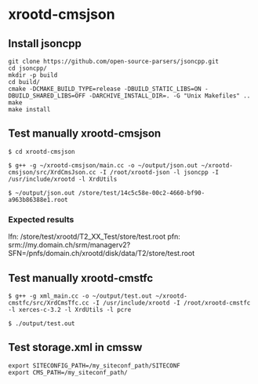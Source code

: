 # xrootd-cmsjson

## Install jsoncpp
```
git clone https://github.com/open-source-parsers/jsoncpp.git
cd jsoncpp/
mkdir -p build
cd build/
cmake -DCMAKE_BUILD_TYPE=release -DBUILD_STATIC_LIBS=ON -DBUILD_SHARED_LIBS=OFF -DARCHIVE_INSTALL_DIR=. -G "Unix Makefiles" ..
make
make install

```

## Test manually xrootd-cmsjson
```
$ cd xrootd-cmsjson

$ g++ -g ~/xrootd-cmsjson/main.cc -o ~/output/json.out ~/xrootd-cmsjson/src/XrdCmsJson.cc -I /root/xrootd-json -l jsoncpp -I /usr/include/xrootd -l XrdUtils

$ ~/output/json.out /store/test/14c5c58e-00c2-4660-bf90-a963b86388e1.root

```

### Expected results
lfn: /store/test/xrootd/T2_XX_Test/store/test.root
pfn: srm://my.domain.ch/srm/managerv2?SFN=/pnfs/domain.ch/xrootd/disk/data/T2/store/test.root



## Test manually xrootd-cmstfc

```
$ g++ -g xml_main.cc -o ~/output/test.out ~/xrootd-cmstfc/src/XrdCmsTfc.cc -I /usr/include/xrootd -I /root/xrootd-cmstfc -l xerces-c-3.2 -l XrdUtils -l pcre

$ ./output/test.out

```

## Test storage.xml in cmssw
```
export SITECONFIG_PATH=/my_siteconf_path/SITECONF
export CMS_PATH=/my_siteconf_path/
```